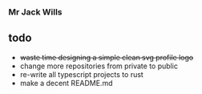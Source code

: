 ### Mr Jack Wills
## todo

+ ~~waste time designing a simple clean svg profile logo~~
+ change more repositories from private to public
+ re-write all typescript projects to rust
+ make a decent README.md


